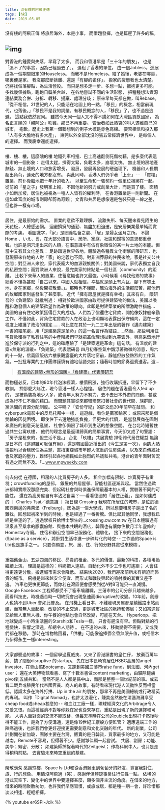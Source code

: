 ```yaml
---
title: 沒有樓的阿飛正傳
tags: [hk]
date: 2019-05-05
---
```


沒有樓的阿飛正傳
將旅居海外，本是小事，
而借題發揮，也是篇遲了許多的稿。

![img](https://cdn-images-1.medium.com/max/1600/1*VXzWi3Mf-5NdGBCXjm87nQ@2x.jpeg)
---

對香港的鍾愛與失落，早寫了太多。
而我和香港早是「三十年的朋友」，
也是「追不了的事實，因為已經過去了」。
退租了香港的單位，
由一個Jobless，進展成為一個期間限定的Houseless。
而我不是Homeless。結了婚後，老婆在哪裏，哪裏便是家。
我沒那麼斷捨離、還是「有腳的雀仔」，
搬家的疲憊我也太清楚。仍將找個落腳點，為生活營役。
而只是想多走一步、多想一點，擁抱更多可能。
多找幾個據點，跑跑日韓美台越，
在各地嘗試不同的生活形態，
把種種想法資源連結業務合併、分拆、轉移、揚棄、處理分歧；
原來早每天都在做，叫Rebase。
「從不相信，21世紀的人，只能活在地圖上的一點。「移民」的概念，相當前現代，也落後。」「移民不是我的詞彙。有移民概念的人，「移民」了，也不過是逃避。
這點我依然認同。
雖然今天同一個人又不得不講如何在大灣區貢獻國家，
為名正言順的「親阿公」吹雞，那已不再重要。
管治者如此熱衷的叫人遷離自己的城市，
抱歉，歷史上我第一個聯想到的例子大概是赤色高棉。
要否相信和投入那「人有多大膽地有多大產」，
東莞以外全部沈沒的張五常經濟世界中，
是每個人的選擇。
而我慶幸還能選擇。


---

樓、樓、樓，這麼醜的樓
地鐵列車相撞、巴士高速翻側死傷枕藉，是多麼代表這城市的一個影象：
走得太趕，擠得太緊，負載太多，崩壞太快。
無止境的房地產熱錢、無止境的人口和旅客增長，
發展，發展再發展的硬道理下，
機器和人長期超出負荷，連死的地方都沒有。
與此同時，香港人們仍爭著「上車」 - - 
「買樓」置業，前仆後繼地把十年計的收入，
以至生命和一張契約一個單位捆綁在一起。
從前的「星之子」發明家上報，
不因他新的努力或創業大計，而是買了樓。
面積小如新加坡，居住也被視為一種人人皆有的權利時，
在香港置業是一則新聞。
在這如此富庶的城市劏房卻蔚為奇觀；
文青和共居是想像還是包裝只是一線之差，但也許一樣有市場。


---

居住，是最原始的需求。
置業的意欲不難理解，
流離失所、每天醒來看見陌生的天花板，人總感迷惘。
迴避擠擁的通勤、無盡加租迫遷，是安居樂業最單純而實際的考慮。
看圖識字，「家」是圈養牲畜之處、「居」是婦女坐月之所。
不論Home 、いえ、집，在大部分語言中，居所、家庭、社區和歸宿的意思都重疊著。也許是洞穴走出來的人類，在潛意識中有佔有象徵性的某一片土地的本能。但當中又有其文化差異：
足跡踏遍世界各地，體驗過各種異文化衝擊的隈研吾，也發現原來各地的人對「家」的定義也不同。對非洲莽原的住民來說，家是社交公共空間；對亞洲人來說，家代表龐大的血源親族關係；對美國來說，家代表獨立自我的私密空間；而對歐洲人來說，最完美家的終點是一個社區（community）的距離。
比較下來華人的置業、住蓄意織也許又最強。小時候看《尋找他鄉的故事》總看不懂為甚麼「自古以來，中國人就相信，幸福就是頭上有片瓦，腳下有塊土地，身在家鄉，然後開枝散葉。」。那時也不懂問，飄泊海外的生活那麼苦，那他們的故鄉國家到底發生了甚麼事。
近代「擁有房屋就是擁有幸福」其來有自，
隈研吾的《負建築》就批判過：
相對於歐洲國家由政府提供建築物的做法，美國以喚醒和激發個人的建築欲望作為政策的導向。此即是對建築業的所謂激勵性措施…
美國的自有住宅政策獲得巨大的成功。人們為了償還住宅貸款，開始像奴隸般辛勤工作。不僅如此，背負住宅貸款的人在政治上也明顯地表露出保守傾向，這在一定程度上維護了政治的穩定……
柯比意在其於一九二三年出版的著作《邁向建築》一書的結尾處，用「是建築還是革命」的這一名言作為結語……然而，那些利用住宅貸款獲得了私有住宅的中產階級們早就把革命理想拋到九霄雲外，興高采烈地行進於保守派的行列之中，這的確應驗了「是建築還是革命」這句話。
有溫度的建築×無形的溫暖=「負建築」代表隈研吾
四月初春空氣中飄浮著微微的涼意，周六的十一點，信義區飯店六樓景觀露臺的大片落地窗前，靜謐但散發熱烈的工作氣氛。一批批專業的工作團隊謹慎有禮地低語交談；隨著時間的節奏迎賓送客。遠...

> [有溫度的建築×無形的溫暖=「負建築」代表隈研吾](https://okapi.books.com.tw/article/3654)

而物極必反，日本的80年代泡沫經濟，樓價飛漲，強行收購拆遷，早留下了不少教訓。 押那麼大賭注，現今香港一樣人心惶惶。
居住問題在香港最令人fed up的，
是被偽裝為地少人多，或青年人努力不努力，去不去日本外遊的問題，甚或成為行不仁不義的藉口。
而問題其實從來都環環緊扣著社會的世代間、族群間、黨派間的資源分配制度。
公平嗎？「安份守紀」的許文彪20年前早在敲問。
和cyberpunk電影中的反烏托邦中一樣，
這遊戲，看你是贏家輸家；
或原來那是個雙輸的囚徒困境。
即使住下去還勉強能負擔，但更大的代價，
是當發展商在圖則和廣告的創意天花亂墜，
社會卻侷限了城市到生活的想像空間。
在台北時短暫住過共生公寓玖樓，
他們的理念是最返璞歸真的簡單事實，今天卻又成了句警語：
「房子是租來的，但生活不是。」
台北 「玖樓」共居實驗 捍衛跨代居住權益
無論是日本的《逃避雖可恥但有用》，還是韓國最近播出的《今生是第一次》，兩齣大熱電視均以合租居住為主題，直指東亞城市年輕人沉重的住房焦慮，以及來自傳統社會及家庭的壓力，難怪引起各地網民如此強烈的熱議和共鳴，港台的青年面對苦況有過之而無不及。「…www.mpweekly.com


---

何去何從
在德國，租房的人比買房子的人多。
租金加幅有限制、炒賣房子有重稅；crowdfunding的屋邨，
銀髮的共居屋邨、智能社區逐漸興起。
當然住過歐洲都知實際沒那麼完美、但起碼社會與時俱進保障最基本的人權，實驗著不同的可能性。
還在為高房屋自有率沾沾自喜？──看看德國的「居住正義」，是如何達成的 ｜ Charles Tsai／德意識 ｜ 換日線 Crossing
我現在所居住的城市，是位於德國西南邊的弗萊堡（Freiburg），因為是一個大學城，所以想要租房子是出了名的難找，回想起初來乍到的時候，也是經過了一番折騰。但比起其他同學，我想我已經是幸運的了，透過學校只給博士學生的…crossing.cw.com.tw
在日本體驗過有温泉甚至桑拿的膠囊旅館、與書本共眠的酒店，韓國也有讓你住數月半年靈修的Homestay寺廟。
住宿和辦公空間早已服務化、體驗化，
接下來的空間服務化 (Space as a service），將針對生活中進一步碎片化的時空 - - 工作過的Space is Ltd也是旗手之一。
只要你願意，旅、居、住、行的分野其實從來模糊 。


---

重臨舊金山，五湖四海的移民、昴貴的租金、多元的價值、最新的科技，各種弔詭繼續上演。
理論是這樣的：科網把人連結，自動化外不少工作也可遙距；
人會住得更遠更分散，搬進城市需求會降低。
結果快2020，我們迎來前所未有擠迫而昴貴的城市。
飛機是越來越安全便宜、而形式和戰後興起的噴射機的其實又差不遠。
汽車也更快更節能，而你若在灣區便會感受到從A對B可能只一直減慢。Google Facebook 工程師都受不了塞車嚷離職，三藩市的公司分部只越來越多。
而看科技史，時機適合時一切終究會出現急速而disruptive的改變。10年前，創辦人也猜不到Uber 會如此普及。
在飛機上看日本，不難發現房屋都是繞鐵路車站而建，而當無人車起飛，改變的不止交通，更是城市社區的脈搏和佈局；又如當送貨交給無人車無人機、你午餐的地點也會自然改變，可能在天台。
Hyperloop、把地球變成一小時生活圈的Starship和Tesla一樣，
只會有遲沒有早。但點對點的行程變快，影響之深遠，卻總令人期待 。
在不遠的未來，移動變得不需要，又或我們都在移動。
那時在博物館回看，「供樓」可能像追捧鬰金香無限升值，或相信木乃伊得永生一樣interesting。


---

大家都聽過的故事：
一個留學過夏威夷、又來了香港讀書的皇仁仔，
放棄百萬年薪、搞了間很disruptive 的startup。
先在日本長崎寄居任HSBC高層的angel investor、在青山搞Bootcamp，又跑到美國三藩市raise fund，到法國、河內get user；
還在大英博物館看書、寫了十數本書做content marketing，由驅除韃虜pivot到五族共和。
當然不是人人都是孫中山，而那是整整一個世紀前的事。或去看二戰兵或殖民年代帝國官員、商人的故事，有時看來現代港人流動性反而相當低。認識太多在海外打拼、Up in the air 的朋友，那早不再是美國總統或行政精英的專利。
叫作「Digital Nomad」，也許太浪漫化，賺美金然後在清邁海灘享受cheap food或cheap甚麼的 - - 和血江工廠一樣，環球經濟文化的Arbitrage令人又愛又恨。而這種經濟不對等你躲在家也從來存在，重點是出現了新的選擇和可能。
人與人面對面的交流不能取替，但每天準時在公司的cubicle出現打卡然後吵得不能工作，是為了方便溝通，還是像19世紀工廠般方便監管？
適應遠端工作的陣痛過後，也許我們會更好迎接更需要創意和文化交融的年代。
新的創業，公司計劃開在新加玻，團隊主要在台灣，​​販賣的是日韓貨，買家最多的地方，又可能是越南。Remote不容易，但得著不少。感謝夥伴願一起嘗試。
共居、劏房；功能、美學；緊密、分散；
如建築師捕捉著時代的Zeitgeist；
作為科網中人，也只是走得稍稍前點，
去實驗未來時空重組的基建。


---

聚散匆匆
感謝玖樓、Space Is Ltd和從香港騎車到葡萄牙的好友，豐富我對住、旅、行​​的想像。
用情沒阿飛過（笑），感謝伴侶體諒事業住行任性一點。
依稀的港式天空下、變化中的世界中要選擇甚麼，​​願多個非主流的角度。
​​在借來的地方，借來的時間聚散匆匆，​​也許我們早應習慣，​​或旅或居，都是種一期一會，​​好珍惜那淡淡相逢、輕輕相擁。

{% youtube er6SPl-Jcik %}
